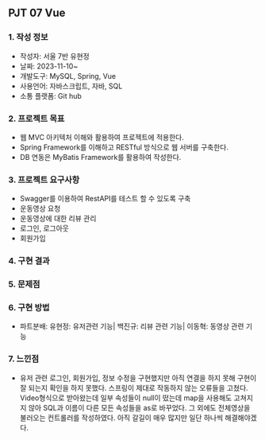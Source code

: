 ## PJT 07 Vue

### 1. 작성 정보

- 작성자: 서울 7반 유현정
- 날짜: 2023-11-10~
- 개발도구: MySQL, Spring, Vue
- 사용언어: 자바스크립트, 자바, SQL
- 소통 플랫폼: Git hub

### 2. 프로젝트 목표

- 웹 MVC 아키텍처 이해와 활용하여 프로젝트에 적용한다.
- Spring Framework를 이해하고 RESTful 방식으로 웹 서버를 구축한다.
- DB 연동은 MyBatis Framework를 활용하여 작성한다.

### 3. 프로젝트 요구사항

- Swagger를 이용하여 RestAPI를 테스트 할 수 있도록 구축
- 운동영상 요청
- 운동영상에 대한 리뷰 관리
- 로그인, 로그아웃
- 회원가입

### 4. 구현 결과

### 5. 문제점

### 6. 구현 방법

- 파트분배: 유현정: 유저관련 기능| 백진규: 리뷰 관련 기능| 이동혁: 동영상 관련 기능

### 7. 느낀점

- 유저 관련 로그인, 회원가입, 정보 수정을 구현했지만 아직 연결을 하지 못해 구현이 잘 되는지 확인을 하지 못했다. 스프링이 제대로 작동하지 않는 오류들을 고쳤다. Video형식으로 받아왔는데 일부 속성들이 null이 떴는데 map을 사용해도 고쳐지지 않아 SQL과 이름이 다른 모든 속성들을 as로 바꾸었다. 그 외에도 전체영상을 불러오는 컨트롤러를 작성하였다. 아직 갈길이 매우 많지만 일단 하나씩 해결해야겠다.

